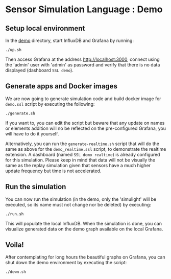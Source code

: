 # Sensor Simulation Language : Demo

## Setup local environment

In the [demo](.) directory, start InfluxDB and Grafana by running:
```
./up.sh
```

Then access Grafana at the address [http://localhost:3000](http://localhost:3000), connect using the 'admin' user with 'admin' as password and verify that there is no data displayed (dashboard `SSL demo`).

## Generate apps and Docker images

We are now going to generate simulation code and build docker image for `demo.ssl` script by executing the following:
```
./generate.sh
```
If you want to, you can edit the script but beware that any update on names or elements addition will no be reflected on the pre-configured Grafana, you will have to do it yourself.

Alternatively, you can run the `generate-realtime.sh` script that will do the same as above for the `demo_realtime.ssl` script, to demonstrate the realtime extension. A dashboard (named `SSL demo realtime`) is already configured for this simulation. Please keep in mind that data will not be visually the same as the replay simulation given that sensors have a much higher update frequency but time is not accelerated.

## Run the simulation
You can now run the simulation (in the demo, only the 'simulight' will be executed, so its name must not change nor be deleted) by executing:
```
./run.sh
```

This will populate the local InfluxDB. When the simulation is done, you can visualize generated data on the demo graph available on the local Grafana.

## Voila!

After contemplating for long hours the beautiful graphs on Grafana, you can shut down the demo environment by executing the script:
```
./down.sh
```
